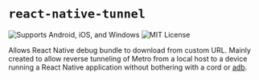 # `react-native-tunnel`
![Supports Android, iOS, and Windows](https://img.shields.io/badge/platforms-android%20-orange.svg) ![MIT License](https://img.shields.io/badge/license-MIT-yellowgreen.svg)

Allows React Native debug bundle to download from custom URL. Mainly created to allow reverse tunneling of Metro from a local host to a device running a React Native application without bothering with a cord or [adb](https://developer.android.com/studio/command-line/adb).